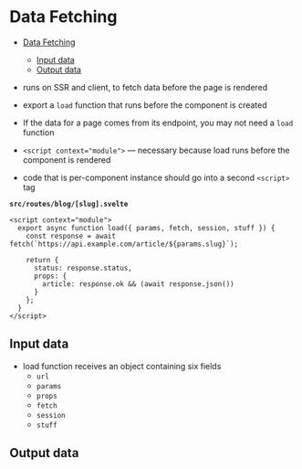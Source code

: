 # Data Fetching

- [Data Fetching](#data-fetching)
  - [Input data](#input-data)
  - [Output data](#output-data)

- runs on SSR and client, to fetch data before the page is rendered
- export a `load` function that runs before the component is created
- If the data for a page comes from its endpoint, you may not need a `load` function
- `<script context="module">` — necessary because load runs before the component is rendered
- code that is per-component instance should go into a second `<script>` tag
  
**`src/routes/blog/[slug].svelte`**
```svelte
<script context="module">
  export async function load({ params, fetch, session, stuff }) {
    const response = await fetch(`https://api.example.com/article/${params.slug}`);

    return {
      status: response.status,
      props: {
        article: response.ok && (await response.json())
      }
    };
  }
</script>
```

## Input data

- load function receives an object containing six fields
  - `url` 
  - `params` 
  - `props` 
  - `fetch` 
  - `session`
  - `stuff`

## Output data

